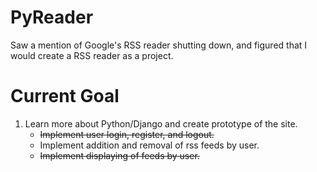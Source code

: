 PyReader
========

Saw a mention of Google's RSS reader shutting down, and figured that I would create a RSS reader as a project.

Current Goal
============
1. Learn more about Python/Django and create prototype of the site.
    * ~~Implement user login, register, and logout.~~
    * Implement addition and removal of rss feeds by user.
    * ~~Implement displaying of feeds by user.~~
